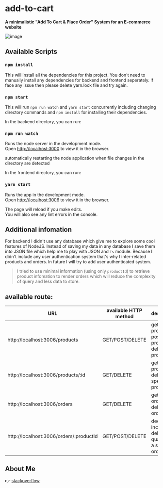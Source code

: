 # add-to-cart

**A minimalistic "Add To Cart &amp; Place Order" System for an E-commerce website**

![image](https://i.imgur.com/JBeSSkt.png)

## Available Scripts

### `npm install`

This will install all the dependencies for this project. You don't need to manually install any dependencies for backend and frontend seperately. If face any issue then please delete yarn.lock file and try again.

### `npm start`

This will run `npm run watch` and `yarn start` concurrently including changing directory commands and `npm install` for installing their dependencies.

In the backend directory, you can run:

### `npm run watch`

Runs the node server in the development mode.<br />
Open [http://localhost:3000](http://localhost:3000) to view it in the browser.

automatically restarting the node application when file changes in the directory are detected

In the frontend directory, you can run:

### `yarn start`

Runs the app in the development mode.<br />
Open [http://localhost:3006](http://localhost:3006) to view it in the browser.

The page will reload if you make edits.<br />
You will also see any lint errors in the console.

## Additional infomation

For backend I didn't use any database which give me to explore some cool features of NodeJS. Instead of saving my data in any database I save them into JSON file
which help me to play with JSON and `fs` module. Because I didn't include any user authentication system that's why I inter-related products and orders. In future I will try to add user authenticated system.

> I tried to use minimal information (using only `productId`) to retrieve product infomation to render orders which will reduce the complexity of query and less data to store.

## available route:

| URL                                     | available HTTP method | description                                             |
| --------------------------------------- | --------------------- | ------------------------------------------------------- |
| http://localhost:3006/products          | GET/POST/DELETE       | get all products/ post new product/ delete all products |
| http://localhost:3006/products/:id      | GET/DELETE            | get specific product/ delete specific product           |
| http://localhost:3006/orders            | GET/DELETE            | get all orders/ delete all orders                       |
| http://localhost:3006/orders/:productId | GET/POST/DELETE       | decrease/ increase/ delete quantity of a specific order |

## About Me

👉 [stackoverflow](https://stackoverflow.com/users/9138425/emonhossain)
